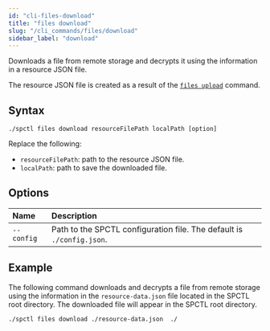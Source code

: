 ```yaml
---
id: "cli-files-download"
title: "files download"
slug: "/cli_commands/files/download"
sidebar_label: "download"
---
```


Downloads a file from remote storage and decrypts it using the information in a resource JSON file.

The resource JSON file is created as a result of the [`files upload`](/developers/cli_commands/files/upload) command.

## Syntax

```
./spctl files download resourceFilePath localPath [option]
```

Replace the following:
- `resourceFilePath`: path to the resource JSON file.
- `localPath`: path to save the downloaded file.

## Options

| **Name** | **Description** |
| :- | :- |
| `--config` | Path to the SPCTL configuration file. The default is `./config.json`. |

## Example

The following command downloads and decrypts a file from remote storage using the information in the `resource-data.json` file located in the SPCTL root directory. The downloaded file will appear in the SPCTL root directory.

```
./spctl files download ./resource-data.json  ./
```